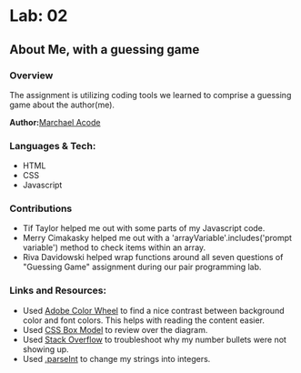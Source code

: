 # Lab: 02 

## About Me, with a guessing game

### Overview
The assignment is utilizing coding tools we learned to comprise a guessing game about the author(me). 

**Author:**[Marchael Acode](https://github.com/kuya32)

### Languages & Tech:
- HTML
- CSS
- Javascript

### Contributions 
- Tif Taylor helped me out with some parts of my Javascript code.
- Merry Cimakasky helped me out with a 'arrayVariable'.includes('prompt variable') method to check items within an array. 
- Riva Davidowski helped wrap functions around all seven questions of "Guessing Game" assignment during our pair programming lab.

### Links and Resources:
- Used [Adobe Color Wheel](https://color.adobe.com/create/color-wheel) to find a nice contrast between background color and font colors. This helps with reading the content easier. 
- Used [CSS Box Model](https://www.w3schools.com/css/css_boxmodel.asp) to review over the diagram. 
- Used [Stack Overflow](https://stackoverflow.com/questions/2642067/ordered-list-ol-showing-up-un-numbered) to troubleshoot why my number bullets were not showing up. 
- Used [.parseInt](https://gomakethings.com/converting-strings-to-numbers-with-vanilla-javascript/) to change my strings into integers. 